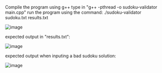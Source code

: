 Compile the program using g++ 
type in "g++ -pthread -o sudoku-validator main.cpp"
run the program using the command: ./sudoku-validator sudoku.txt results.txt

![image](https://user-images.githubusercontent.com/76065821/220488596-694c3a59-9771-4fe4-a592-b33474cb59f4.png)

expected output in "results.txt":

![image](https://user-images.githubusercontent.com/76065821/220488678-72da746e-657b-43fd-9c62-87bb162ff56c.png)

expected output when inputing a bad sudoku solution:

![image](https://user-images.githubusercontent.com/76065821/220488994-87f296f2-d17a-463a-a366-dec34f5c89a0.png)

